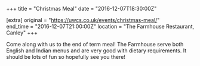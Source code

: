 +++
title = "Christmas Meal"
date = "2016-12-07T18:30:00Z"

[extra]
original = "https://uwcs.co.uk/events/christmas-meal/"    
end_time = "2016-12-07T21:00:00Z"
location = "The Farmhouse Restaurant, Canley"
+++

Come along with us to the end of term meal\! The Farmhouse serve both English and Indian menus and are very good with dietary requirements. It should be lots of fun so hopefully see you there\!

